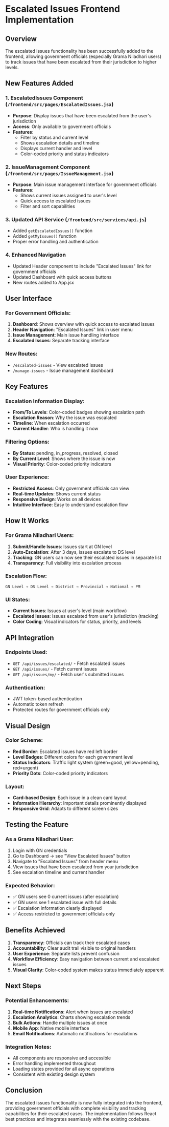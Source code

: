 # Escalated Issues Frontend Implementation

## Overview
The escalated issues functionality has been successfully added to the frontend, allowing government officials (especially Grama Niladhari users) to track issues that have been escalated from their jurisdiction to higher levels.

## New Features Added

### 1. **EscalatedIssues Component** (`/frontend/src/pages/EscalatedIssues.jsx`)
- **Purpose**: Display issues that have been escalated from the user's jurisdiction
- **Access**: Only available to government officials
- **Features**:
  - Filter by status and current level
  - Shows escalation details and timeline
  - Displays current handler and level
  - Color-coded priority and status indicators

### 2. **IssueManagement Component** (`/frontend/src/pages/IssueManagement.jsx`)
- **Purpose**: Main issue management interface for government officials
- **Features**: 
  - Shows current issues assigned to user's level
  - Quick access to escalated issues
  - Filter and sort capabilities

### 3. **Updated API Service** (`/frontend/src/services/api.js`)
- Added `getEscalatedIssues()` function
- Added `getMyIssues()` function
- Proper error handling and authentication

### 4. **Enhanced Navigation** 
- Updated Header component to include "Escalated Issues" link for government officials
- Updated Dashboard with quick access buttons
- New routes added to App.jsx

## User Interface

### For Government Officials:
1. **Dashboard**: Shows overview with quick access to escalated issues
2. **Header Navigation**: "Escalated Issues" link in user menu
3. **Issue Management**: Main issue handling interface
4. **Escalated Issues**: Separate tracking interface

### New Routes:
- `/escalated-issues` - View escalated issues
- `/manage-issues` - Issue management dashboard

## Key Features

### Escalation Information Display:
- **From/To Levels**: Color-coded badges showing escalation path
- **Escalation Reason**: Why the issue was escalated
- **Timeline**: When escalation occurred
- **Current Handler**: Who is handling it now

### Filtering Options:
- **By Status**: pending, in_progress, resolved, closed
- **By Current Level**: Shows where the issue is now
- **Visual Priority**: Color-coded priority indicators

### User Experience:
- **Restricted Access**: Only government officials can view
- **Real-time Updates**: Shows current status
- **Responsive Design**: Works on all devices
- **Intuitive Interface**: Easy to understand escalation flow

## How It Works

### For Grama Niladhari Users:
1. **Submit/Handle Issues**: Issues start at GN level
2. **Auto-Escalation**: After 3 days, issues escalate to DS level
3. **Tracking**: GN users can now see their escalated issues in separate list
4. **Transparency**: Full visibility into escalation process

### Escalation Flow:
```
GN Level → DS Level → District → Provincial → National → PM
```

### UI States:
- **Current Issues**: Issues at user's level (main workflow)
- **Escalated Issues**: Issues escalated from user's jurisdiction (tracking)
- **Color Coding**: Visual indicators for status, priority, and levels

## API Integration

### Endpoints Used:
- `GET /api/issues/escalated/` - Fetch escalated issues
- `GET /api/issues/` - Fetch current issues
- `GET /api/issues/my/` - Fetch user's submitted issues

### Authentication:
- JWT token-based authentication
- Automatic token refresh
- Protected routes for government officials only

## Visual Design

### Color Scheme:
- **Red Border**: Escalated issues have red left border
- **Level Badges**: Different colors for each government level
- **Status Indicators**: Traffic light system (green=good, yellow=pending, red=urgent)
- **Priority Dots**: Color-coded priority indicators

### Layout:
- **Card-based Design**: Each issue in a clean card layout
- **Information Hierarchy**: Important details prominently displayed
- **Responsive Grid**: Adapts to different screen sizes

## Testing the Feature

### As a Grama Niladhari User:
1. Login with GN credentials
2. Go to Dashboard → see "View Escalated Issues" button
3. Navigate to "Escalated Issues" from header menu
4. View issues that have been escalated from your jurisdiction
5. See escalation timeline and current handler

### Expected Behavior:
- ✅ GN users see 0 current issues (after escalation)
- ✅ GN users see 1 escalated issue with full details
- ✅ Escalation information clearly displayed
- ✅ Access restricted to government officials only

## Benefits Achieved

1. **Transparency**: Officials can track their escalated cases
2. **Accountability**: Clear audit trail visible to original handlers
3. **User Experience**: Separate lists prevent confusion
4. **Workflow Efficiency**: Easy navigation between current and escalated issues
5. **Visual Clarity**: Color-coded system makes status immediately apparent

## Next Steps

### Potential Enhancements:
1. **Real-time Notifications**: Alert when issues are escalated
2. **Escalation Analytics**: Charts showing escalation trends
3. **Bulk Actions**: Handle multiple issues at once
4. **Mobile App**: Native mobile interface
5. **Email Notifications**: Automatic notifications for escalations

### Integration Notes:
- All components are responsive and accessible
- Error handling implemented throughout
- Loading states provided for all async operations
- Consistent with existing design system

## Conclusion

The escalated issues functionality is now fully integrated into the frontend, providing government officials with complete visibility and tracking capabilities for their escalated cases. The implementation follows React best practices and integrates seamlessly with the existing codebase.
